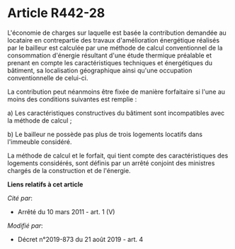 # Article R442-28

L'économie de charges sur laquelle est basée la contribution demandée au locataire en contrepartie des travaux d'amélioration
énergétique réalisés par le bailleur est calculée par une méthode de calcul conventionnel de la consommation d'énergie
résultant d'une étude thermique préalable et prenant en compte les caractéristiques techniques et énergétiques du bâtiment,
sa localisation géographique ainsi qu'une occupation conventionnelle de celui-ci. 

La contribution peut néanmoins être fixée de manière forfaitaire si l'une au moins des conditions suivantes est remplie : 

a) Les caractéristiques constructives du bâtiment sont incompatibles avec la méthode de calcul ; 

b) Le bailleur ne possède pas plus de trois logements locatifs dans l'immeuble considéré. 

La méthode de calcul et le forfait, qui tient compte des caractéristiques des logements considérés, sont définis par un
arrêté conjoint des ministres chargés de la construction et de l'énergie.

**Liens relatifs à cet article**

_Cité par_:

  - Arrêté du 10 mars 2011 - art. 1 (V)

_Modifié par_:

  - Décret n°2019-873 du 21 août 2019 - art. 4
